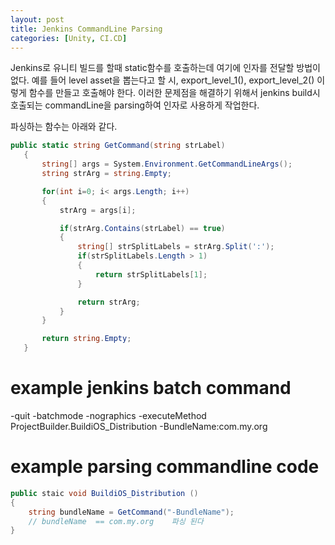```yaml
---
layout: post
title: Jenkins CommandLine Parsing
categories: [Unity, CI.CD]
---
```


Jenkins로 유니티 빌드를 할때 static함수를 호출하는데 여기에 인자를 전달할 방법이 없다.
예를 들어 level asset을 뽑는다고 할 시, export_level_1(), export_level_2() 이렇게 함수를 만들고 호출해야 한다.
이러한 문제점을 해결하기 위해서 jenkins build시 호출되는 commandLine을 parsing하여 인자로 사용하게 작업한다.

파싱하는 함수는 아래와 같다.

```c#
public static string GetCommand(string strLabel)
   {
       string[] args = System.Environment.GetCommandLineArgs();
       string strArg = string.Empty;

       for(int i=0; i< args.Length; i++)
       {
           strArg = args[i];

           if(strArg.Contains(strLabel) == true)
           {
               string[] strSplitLabels = strArg.Split(':');
               if(strSplitLabels.Length > 1)
               {
                   return strSplitLabels[1];
               }

               return strArg;
           }
       }

       return string.Empty;
   }
```


# example jenkins batch command
-quit -batchmode -nographics -executeMethod ProjectBuilder.BuildiOS_Distribution -BundleName:com.my.org



# example parsing commandline code
```c#
public staic void BuildiOS_Distribution ()
{
    string bundleName = GetCommand("-BundleName");
    // bundleName  == com.my.org    파싱 된다
}
```